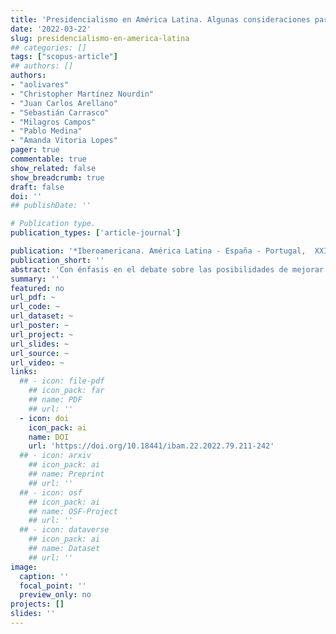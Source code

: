 ```yaml
---
title: 'Presidencialismo en América Latina. Algunas consideraciones para el debate'
date: '2022-03-22'
slug: presidencialismo-en-america-latina
## categories: []
tags: ["scopus-article"]
## authors: []
authors:
- "aolivares"
- "Christopher Martínez Nourdin"
- "Juan Carlos Arellano"
- "Sebastián Carrasco"
- "Milagros Campos"
- "Pablo Medina"
- "Amanda Vitoria Lopes"
pager: true
commentable: true
show_related: false
show_breadcrumb: true
draft: false
doi: ''
## publishDate: ''

# Publication type.
publication_types: ['article-journal']

publication: '*Iberoamericana. América Latina - España - Portugal,  XXII*(79), 211-242'
publication_short: ''
abstract: 'Con énfasis en el debate sobre las posibilidades de mejorar esta forma de gobierno, en esta sección se analiza, desde perspectivas teóricas y empíricas, cómo funciona el sistema presidencial en la región. Se trata primero la concentración del poder en el ejecutivo y luego se analizan experiencias nacionales con diversidad de funcionamiento de las coaliciones, el poder presidencial y la relación ejecutivo-legislativo. Se sostiene que, en contra de lo que afirmaba parte de ciencia política del siglo pasado, el presidencialismo ofrece posibilidades para que el líder del ejecutivo pueda negociar, cooperar y llevar a cabo su plan de gobierno. Para ello, es de vital importancia que los poderes del Estado sean equilibrados.'
summary: ''
featured: no
url_pdf: ~
url_code: ~
url_dataset: ~
url_poster: ~
url_project: ~
url_slides: ~
url_source: ~
url_video: ~
links:
  ## - icon: file-pdf
    ## icon_pack: far
    ## name: PDF
    ## url: ''
  - icon: doi
    icon_pack: ai
    name: DOI
    url: 'https://doi.org/10.18441/ibam.22.2022.79.211-242'
  ## - icon: arxiv
    ## icon_pack: ai
    ## name: Preprint
    ## url: ''
  ## - icon: osf
    ## icon_pack: ai
    ## name: OSF-Project
    ## url: ''
  ## - icon: dataverse
    ## icon_pack: ai
    ## name: Dataset
    ## url: ''
image:
  caption: ''
  focal_point: ''
  preview_only: no
projects: []
slides: ''
---
```

